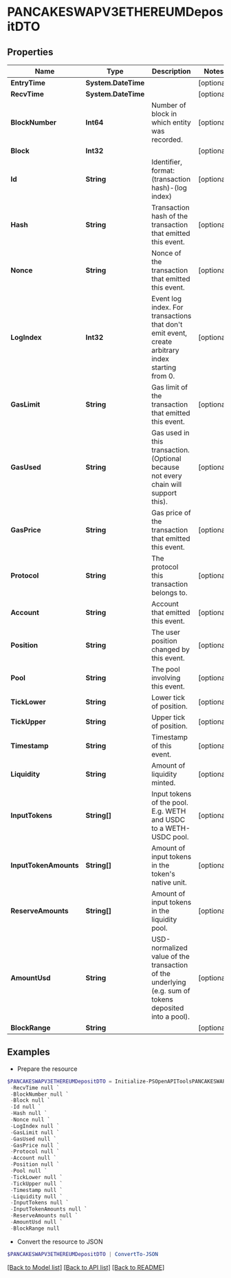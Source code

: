 # PANCAKESWAPV3ETHEREUMDepositDTO
## Properties

Name | Type | Description | Notes
------------ | ------------- | ------------- | -------------
**EntryTime** | **System.DateTime** |  | [optional] 
**RecvTime** | **System.DateTime** |  | [optional] 
**BlockNumber** | **Int64** | Number of block in which entity was recorded. | [optional] 
**Block** | **Int32** |  | [optional] 
**Id** | **String** | Identifier, format: (transaction hash)-(log index) | [optional] 
**Hash** | **String** | Transaction hash of the transaction that emitted this event. | [optional] 
**Nonce** | **String** | Nonce of the transaction that emitted this event. | [optional] 
**LogIndex** | **Int32** | Event log index. For transactions that don&#39;t emit event, create arbitrary index starting from 0. | [optional] 
**GasLimit** | **String** | Gas limit of the transaction that emitted this event. | [optional] 
**GasUsed** | **String** | Gas used in this transaction. (Optional because not every chain will support this). | [optional] 
**GasPrice** | **String** | Gas price of the transaction that emitted this event. | [optional] 
**Protocol** | **String** | The protocol this transaction belongs to. | [optional] 
**Account** | **String** | Account that emitted this event. | [optional] 
**Position** | **String** | The user position changed by this event. | [optional] 
**Pool** | **String** | The pool involving this event. | [optional] 
**TickLower** | **String** | Lower tick of position. | [optional] 
**TickUpper** | **String** | Upper tick of position. | [optional] 
**Timestamp** | **String** | Timestamp of this event. | [optional] 
**Liquidity** | **String** | Amount of liquidity minted. | [optional] 
**InputTokens** | **String[]** | Input tokens of the pool. E.g. WETH and USDC to a WETH-USDC pool. | [optional] 
**InputTokenAmounts** | **String[]** | Amount of input tokens in the token&#39;s native unit. | [optional] 
**ReserveAmounts** | **String[]** | Amount of input tokens in the liquidity pool. | [optional] 
**AmountUsd** | **String** | USD-normalized value of the transaction of the underlying (e.g. sum of tokens deposited into a pool). | [optional] 
**BlockRange** | **String** |  | [optional] 

## Examples

- Prepare the resource
```powershell
$PANCAKESWAPV3ETHEREUMDepositDTO = Initialize-PSOpenAPIToolsPANCAKESWAPV3ETHEREUMDepositDTO  -EntryTime null `
 -RecvTime null `
 -BlockNumber null `
 -Block null `
 -Id null `
 -Hash null `
 -Nonce null `
 -LogIndex null `
 -GasLimit null `
 -GasUsed null `
 -GasPrice null `
 -Protocol null `
 -Account null `
 -Position null `
 -Pool null `
 -TickLower null `
 -TickUpper null `
 -Timestamp null `
 -Liquidity null `
 -InputTokens null `
 -InputTokenAmounts null `
 -ReserveAmounts null `
 -AmountUsd null `
 -BlockRange null
```

- Convert the resource to JSON
```powershell
$PANCAKESWAPV3ETHEREUMDepositDTO | ConvertTo-JSON
```

[[Back to Model list]](../README.md#documentation-for-models) [[Back to API list]](../README.md#documentation-for-api-endpoints) [[Back to README]](../README.md)

